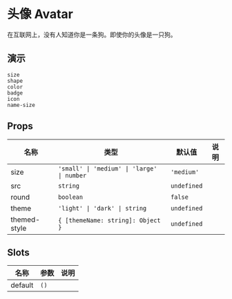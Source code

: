 # 头像 Avatar

在互联网上，没有人知道你是一条狗。即使你的头像是一只狗。

## 演示

```demo
size
shape
color
badge
icon
name-size
```

## Props

| 名称 | 类型 | 默认值 | 说明 |
| --- | --- | --- | --- |
| size | `'small' \| 'medium' \| 'large' \| number` | `'medium'` |  |
| src | `string` | `undefined` |  |
| round | `boolean` | `false` |  |
| theme | `'light' \| 'dark' \| string` | `undefined` |  |
| themed-style | `{ [themeName: string]: Object }` | `undefined` |  |

## Slots

| 名称    | 参数 | 说明 |
| ------- | ---- | ---- |
| default | `()` |      |

